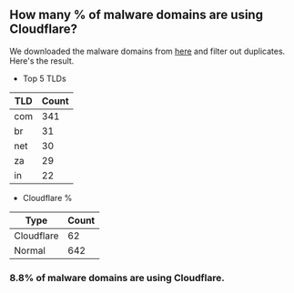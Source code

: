 ## How many % of malware domains are using Cloudflare?


We downloaded the malware domains from [here](https://urlhaus.abuse.ch) and filter out duplicates.
Here's the result.


[//]: # (start replacement)


- Top 5 TLDs

| TLD | Count |
| --- | --- |
| com | 341 |
| br | 31 |
| net | 30 |
| za | 29 |
| in | 22 |


- Cloudflare %

| Type | Count |
| --- | --- |
| Cloudflare | 62 |
| Normal | 642 |


### 8.8% of malware domains are using Cloudflare.